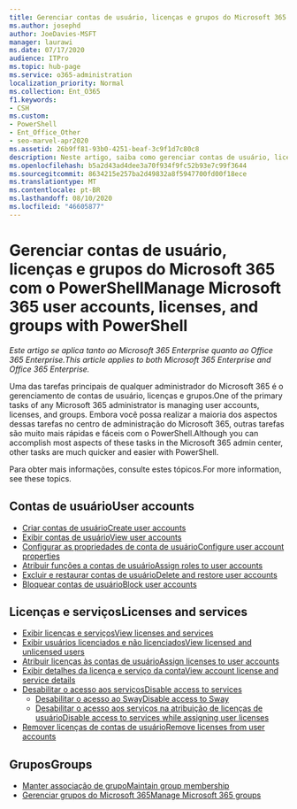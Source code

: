 ```yaml
---
title: Gerenciar contas de usuário, licenças e grupos do Microsoft 365 com o PowerShell
ms.author: josephd
author: JoeDavies-MSFT
manager: laurawi
ms.date: 07/17/2020
audience: ITPro
ms.topic: hub-page
ms.service: o365-administration
localization_priority: Normal
ms.collection: Ent_O365
f1.keywords:
- CSH
ms.custom:
- PowerShell
- Ent_Office_Other
- seo-marvel-apr2020
ms.assetid: 26b9ff81-93b0-4251-beaf-3c9f1d7c80c8
description: Neste artigo, saiba como gerenciar contas de usuário, licenças e grupos do Microsoft 365 com o PowerShell.
ms.openlocfilehash: b5a2d43ad4dee3a70f934f9fc52b93e7c99f3644
ms.sourcegitcommit: 8634215e257ba2d49832a8f5947700fd00f18ece
ms.translationtype: MT
ms.contentlocale: pt-BR
ms.lasthandoff: 08/10/2020
ms.locfileid: "46605877"
---
```

# <a name="manage-microsoft-365-user-accounts-licenses-and-groups-with-powershell"></a><span data-ttu-id="9da6a-103">Gerenciar contas de usuário, licenças e grupos do Microsoft 365 com o PowerShell</span><span class="sxs-lookup"><span data-stu-id="9da6a-103">Manage Microsoft 365 user accounts, licenses, and groups with PowerShell</span></span>

<span data-ttu-id="9da6a-104">*Este artigo se aplica tanto ao Microsoft 365 Enterprise quanto ao Office 365 Enterprise.*</span><span class="sxs-lookup"><span data-stu-id="9da6a-104">*This article applies to both Microsoft 365 Enterprise and Office 365 Enterprise.*</span></span>

<span data-ttu-id="9da6a-105">Uma das tarefas principais de qualquer administrador do Microsoft 365 é o gerenciamento de contas de usuário, licenças e grupos.</span><span class="sxs-lookup"><span data-stu-id="9da6a-105">One of the primary tasks of any Microsoft 365 administrator is managing user accounts, licenses, and groups.</span></span> <span data-ttu-id="9da6a-106">Embora você possa realizar a maioria dos aspectos dessas tarefas no centro de administração do Microsoft 365, outras tarefas são muito mais rápidas e fáceis com o PowerShell.</span><span class="sxs-lookup"><span data-stu-id="9da6a-106">Although you can accomplish most aspects of these tasks in the Microsoft 365 admin center, other tasks are much quicker and easier with PowerShell.</span></span> 

<span data-ttu-id="9da6a-107">Para obter mais informações, consulte estes tópicos.</span><span class="sxs-lookup"><span data-stu-id="9da6a-107">For more information, see these topics.</span></span>

## <a name="user-accounts"></a><span data-ttu-id="9da6a-108">Contas de usuário</span><span class="sxs-lookup"><span data-stu-id="9da6a-108">User accounts</span></span>

- [<span data-ttu-id="9da6a-109">Criar contas de usuário</span><span class="sxs-lookup"><span data-stu-id="9da6a-109">Create user accounts</span></span>](create-user-accounts-with-office-365-powershell.md)
- [<span data-ttu-id="9da6a-110">Exibir contas de usuário</span><span class="sxs-lookup"><span data-stu-id="9da6a-110">View user accounts</span></span>](view-user-accounts-with-office-365-powershell.md)
- [<span data-ttu-id="9da6a-111">Configurar as propriedades de conta de usuário</span><span class="sxs-lookup"><span data-stu-id="9da6a-111">Configure user account properties</span></span>](configure-user-account-properties-with-office-365-powershell.md)
- [<span data-ttu-id="9da6a-112">Atribuir funções a contas de usuário</span><span class="sxs-lookup"><span data-stu-id="9da6a-112">Assign roles to user accounts</span></span>](assign-roles-to-user-accounts-with-office-365-powershell.md)
- [<span data-ttu-id="9da6a-113">Excluir e restaurar contas de usuário</span><span class="sxs-lookup"><span data-stu-id="9da6a-113">Delete and restore user accounts</span></span>](delete-and-restore-user-accounts-with-office-365-powershell.md)
- [<span data-ttu-id="9da6a-114">Bloquear contas de usuário</span><span class="sxs-lookup"><span data-stu-id="9da6a-114">Block user accounts</span></span>](block-user-accounts-with-office-365-powershell.md)

## <a name="licenses-and-services"></a><span data-ttu-id="9da6a-115">Licenças e serviços</span><span class="sxs-lookup"><span data-stu-id="9da6a-115">Licenses and services</span></span>
- [<span data-ttu-id="9da6a-116">Exibir licenças e serviços</span><span class="sxs-lookup"><span data-stu-id="9da6a-116">View licenses and services</span></span>](view-licenses-and-services-with-office-365-powershell.md)
- [<span data-ttu-id="9da6a-117">Exibir usuários licenciados e não licenciados</span><span class="sxs-lookup"><span data-stu-id="9da6a-117">View licensed and unlicensed users</span></span>](view-licensed-and-unlicensed-users-with-office-365-powershell.md)
- [<span data-ttu-id="9da6a-118">Atribuir licenças às contas de usuário</span><span class="sxs-lookup"><span data-stu-id="9da6a-118">Assign licenses to user accounts</span></span>](assign-licenses-to-user-accounts-with-office-365-powershell.md)
- [<span data-ttu-id="9da6a-119">Exibir detalhes da licença e serviço da conta</span><span class="sxs-lookup"><span data-stu-id="9da6a-119">View account license and service details</span></span>](view-account-license-and-service-details-with-office-365-powershell.md)
- [<span data-ttu-id="9da6a-120">Desabilitar o acesso aos serviços</span><span class="sxs-lookup"><span data-stu-id="9da6a-120">Disable access to services</span></span>](disable-access-to-services-with-office-365-powershell.md)
  - [<span data-ttu-id="9da6a-121">Desabilitar o acesso ao Sway</span><span class="sxs-lookup"><span data-stu-id="9da6a-121">Disable access to Sway</span></span>](disable-access-to-sway-with-office-365-powershell.md)
  - [<span data-ttu-id="9da6a-122">Desabilitar o acesso aos serviços na atribuição de licenças de usuário</span><span class="sxs-lookup"><span data-stu-id="9da6a-122">Disable access to services while assigning user licenses</span></span>](disable-access-to-services-while-assigning-user-licenses.md)
- [<span data-ttu-id="9da6a-123">Remover licenças de contas de usuário</span><span class="sxs-lookup"><span data-stu-id="9da6a-123">Remove licenses from user accounts</span></span>](remove-licenses-from-user-accounts-with-office-365-powershell.md)

## <a name="groups"></a><span data-ttu-id="9da6a-124">Grupos</span><span class="sxs-lookup"><span data-stu-id="9da6a-124">Groups</span></span>
- [<span data-ttu-id="9da6a-125">Manter associação de grupo</span><span class="sxs-lookup"><span data-stu-id="9da6a-125">Maintain group membership</span></span>](maintain-group-membership-with-office-365-powershell.md)
- [<span data-ttu-id="9da6a-126">Gerenciar grupos do Microsoft 365</span><span class="sxs-lookup"><span data-stu-id="9da6a-126">Manage Microsoft 365 groups</span></span>](manage-office-365-groups-with-powershell.md)

